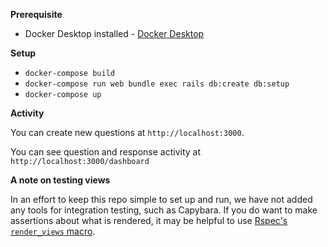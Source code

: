 **Prerequisite**
* Docker Desktop installed - [Docker Desktop](https://www.docker.com/products/docker-desktop)

**Setup**
* `docker-compose build`
* `docker-compose run web bundle exec rails db:create db:setup`
* `docker-compose up`

**Activity**

You can create new questions at `http://localhost:3000`.

You can see question and response activity at `http://localhost:3000/dashboard`

**A note on testing views**

In an effort to keep this repo simple to set up and run, we have not added any tools for integration testing, such as Capybara. If you do want to make assertions about what is rendered, it may be helpful to use [Rspec's `render_views` macro](https://relishapp.com/rspec/rspec-rails/v/3-9/docs/controller-specs/render-views#render-views-on-and-off-in-nested-groups).
